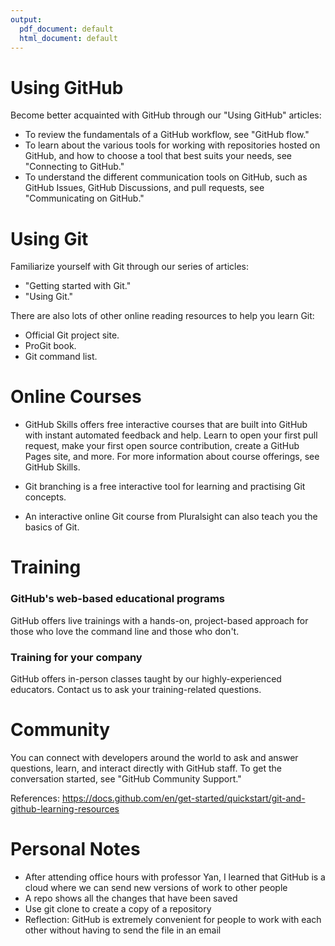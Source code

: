 ```yaml
---
output:
  pdf_document: default
  html_document: default
---
```

# Using GitHub

Become better acquainted with GitHub through our "Using GitHub" articles:

+ To review the fundamentals of a GitHub workflow, see "GitHub flow."
+ To learn about the various tools for working with repositories hosted on GitHub, and how to choose a tool that best suits your needs, see "Connecting to GitHub."
+ To understand the different communication tools on GitHub, such as GitHub Issues, GitHub Discussions, and pull requests, see "Communicating on GitHub."

# Using Git
Familiarize yourself with Git through our series of articles:

+ "Getting started with Git."
+ "Using Git."

There are also lots of other online reading resources to help you learn Git:

+ Official Git project site.
+ ProGit book.
+ Git command list.

# Online Courses
+ GitHub Skills offers free interactive courses that are built into GitHub with instant automated feedback and help. Learn to open your first pull request, make your first open source contribution, create a GitHub Pages site, and more. For more information about course offerings, see GitHub Skills.

+ Git branching is a free interactive tool for learning and practising Git concepts.

+ An interactive online Git course from Pluralsight can also teach you the basics of Git.

# Training
### GitHub's web-based educational programs
GitHub offers live trainings with a hands-on, project-based approach for those who love the command line and those who don't.

### Training for your company
GitHub offers in-person classes taught by our highly-experienced educators. Contact us to ask your training-related questions.

# Community
You can connect with developers around the world to ask and answer questions, learn, and interact directly with GitHub staff. To get the conversation started, see "GitHub Community Support."

References: https://docs.github.com/en/get-started/quickstart/git-and-github-learning-resources

# Personal Notes
+ After attending office hours with professor Yan, I learned that GitHub is a cloud where we can send new versions of work to other people
+ A repo shows all the changes that have been saved
+ Use git clone to create a copy of a repository
+ Reflection: GitHub is extremely convenient for people to work with each other without having to send the file in an email
